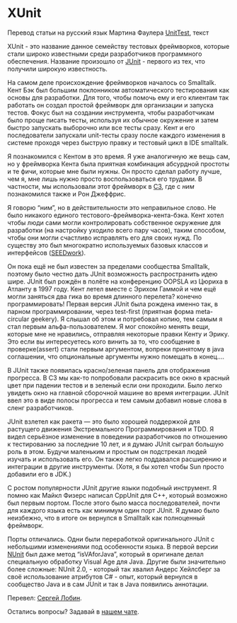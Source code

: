 # XUnit

Перевод статьи на русский язык Мартина Фаулера [UnitTest](https://martinfowler.com/bliki/UnitTest.html), текст

XUnit - это название данное семейству тестовых фреймворков, которые стали широко известными среди разработчиков программного обеспечения. Название произошло от [JUnit](http://junit.org/) - первого из тех, что получили широкую известность.

На самом деле происхождение фреймворков началось со Smalltalk. Кент Бэк был большим поклонником автоматического тестирования как основы для разработки. Для того, чтобы помочь ему и его клиентам так работать он создал простой фреймворк для организации и запуска тестов. Фокус был на создании инструмента, чтобы разработчикам было проще писать тесты, используя их обычное окружение и затем быстро запускать выборочно или все тесты сразу. Кент и его последователи запускали unit-тесты сразу после каждого изменения в системе проходя через быструю правку и тестовый цикл в IDE smalltalk.

Я познакомился с Кентом в это время. Я уже аналогичную же вещь сам, но у фреймворка Кента была приятная комбинация абсурдной простоты и те фичи, которые мне были нужны. Он просто сделал работу лучше, чем я, мне лишь нужно просто воспользоваться его трудами. В частности, мы использовали этот фреймворк в [C3](https://martinfowler.com/bliki/C3.html), где с _ним_ познакомился также и Рон Джеффрис.

Я говорю “ним”, но в действительности это неправильное слово. Не было никакого единого тестового-фреймворка-кента-бэка. Кент хотел чтобы люди сами могли контролировать собственное окружение для разработки (на настройку уходило всего пару часов), таким способом, чтобы они могли счастливо исправлять его для своих нужд. По существу это был многократно используемых базовых классов и интерфейсов ([SEEDwork](https://martinfowler.com/bliki/Seedwork.html)).

Он пока ещё не был известен за пределами сообщества Smalltalk, поэтому было честно дать JUnit возможность распространить идею шире. JUnit был рождён в полёте на конференцию OOPSLA из Цюриха в Атланту в 1997 году. Кент летел вместе с Эрихом Гаммой и чем ещё могли заняться два гика во время длинного перелета? конечно программировать! Первая версия JUnit была рождена именно так, в парном программировании, через test-first (приятная форма meta-circular geekery). Я слышал об этом и потребовал копию, тем самым я стал первым альфа-пользователем. Я мог спокойно менять вещи, которые мне не нравились, отправляя некоторые правки Кенту и Эрику. Это если вы интересуетесь кого винить за то, что сообщение в проверке(assert) стали первым аргументом, вопреки принятому в java соглашении, что опциональные аргументы нужно помещать в конец....

В JUnit также появилась красно/зеленая панель для отображения прогресса. В C3 мы как-то попробовали раскрасить все окно в красный цвет при падении тестов и в зеленый если они проходили. Было легко увидеть окно на главной сборочной машине во время интеграции. JUnit ввел это в виде полосы прогресса и тем самым добавил новые слова в сленг разработчиков.

JUnit взлетел как ракета — это было хорошей поддержкой для растущего движения Экстремального Программирования и TDD. Я видел серьёзное изменение в поведении разработчиков по отношению к тестированию за последние 10 лет, и я думаю JUnit сыграл большую роль в этом. Будучи маленьким и простым он подстрекал людей изучать и использовать его. Он также легко поддавался расширению и интеграции в другие инструменты. (Хотя, я бы хотел чтобы Sun просто добавили его в JDK.)

С ростом популярности JUnit другие языки подобный инструмент. Я помню как Майкл Физерс написал CppUnit для С++, который возможно был первым портом. После этого было масса последователей, почти для каждого языка есть как минимум один порт JUnit. Я думаю было неизбежно, что в итоге он вернулся в Smalltalk как полноценный фреймворк.

Порты отличались. Одни были переработкой оригинального JUnit с небольшими изменениями под особенности языка. В первой версии [NUnit](http://nunit.org/) был даже метод “isVAforJava”, который в оригинале делал специальную обработку Visual Age для Java. Другие были значительно более сложные: NUnit 2.0, - который так хвалил Андерс Хейлсберг за своё использование атрибутов C# - опыт, который вернулся в сообщество Java и в сам JUnit и так в Java появились аннотации.

Перевел: [Сергей Лобин](http://fb.com/2heoh).

Остались вопросы? Задавай в [нашем чате](https://t.me/technicalexcellenceru).
